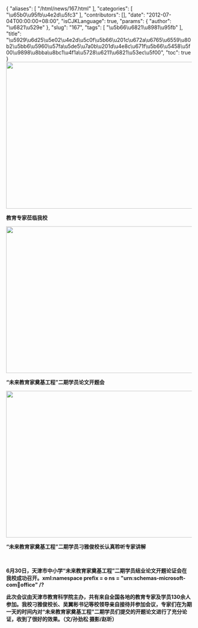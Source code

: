 {
    "aliases": [
        "/html/news/167.html"
    ],
    "categories": [
        "\u65b0\u95fb\u4e2d\u5fc3"
    ],
    "contributors": [],
    "date": "2012-07-04T00:00:00+08:00",
    "isCJKLanguage": true,
    "params": {
        "author": "\u6821\u529e"
    },
    "slug": "167",
    "tags": [
        "\u5b66\u6821\u8981\u95fb"
    ],
    "title": "\u5929\u6d25\u5e02\u4e2d\u5c0f\u5b66\u201c\u672a\u6765\u6559\u80b2\u5bb6\u5960\u57fa\u5de5\u7a0b\u201d\u4e8c\u671f\u5b66\u5458\u5f00\u9898\u8bba\u8bc1\u4f1a\u5728\u6211\u6821\u53ec\u5f00",
    "toc": true
}
**<img
    src="https://cdn.tfls.online/mirror/full/4364f7a984fdd9a65eee16dc25306ea55074938b.jpg"
    style="display:block;margin-left:auto;margin-right:auto;"
    decoding="async"
    fetchpriority="auto"
    loading="lazy"
    height="397"
    width="600"
/>**

**教育专家莅临我校**

**<img
    src="https://cdn.tfls.online/mirror/full/0b680bc1320e35622ac6d229e4a904fa8c74f5ab.jpg"
    style="display:block;margin-left:auto;margin-right:auto;"
    decoding="async"
    fetchpriority="auto"
    loading="lazy"
    height="397"
    width="600"
/>**

**“未来教育家奠基工程”二期学员论文开题会**

**<img
    src="https://cdn.tfls.online/mirror/full/0e637dc67a2ac27367911847d8331d992b0c5267.jpg"
    style="display:block;margin-left:auto;margin-right:auto;"
    decoding="async"
    fetchpriority="auto"
    loading="lazy"
    height="397"
    width="600"
/>**

**“未来教育家奠基工程”二期学员刁雅俊校长认真聆听专家讲解**

 

**6月30日，天津市中小学“未来教育家奠基工程”二期学员结业论文开题论证会在我校成功召开。xml:namespace prefix = o ns = "urn:schemas-microsoft-com:office:office" /?**

**此次会议由天津市教育科学院主办，共有来自全国各地的教育专家及学员130余人参加。我校刁雅俊校长、吴翼彬书记等校领导亲自接待并参加会议，专家们在为期一天的时间内对“未来教育家奠基工程”二期学员们提交的开题论文进行了充分论证，收到了很好的效果。（文/孙劲松 摄影/赵昕）**


